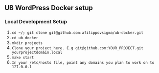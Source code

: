 ## UB WordPress Docker setup

### Local Development Setup

1. `cd ~/; git clone git@github.com:afilippovsigma/ub-docker.git`
1. `cd ub-docker`
1. `mkdir projects`
1. `Clone your project here. E.g git@github.com:YOUR_PROJECT.git yourprojectdomain.local`
1. `make start`
1. `In your /etc/hosts file, point any domains you plan to work on to 127.0.0.1`

